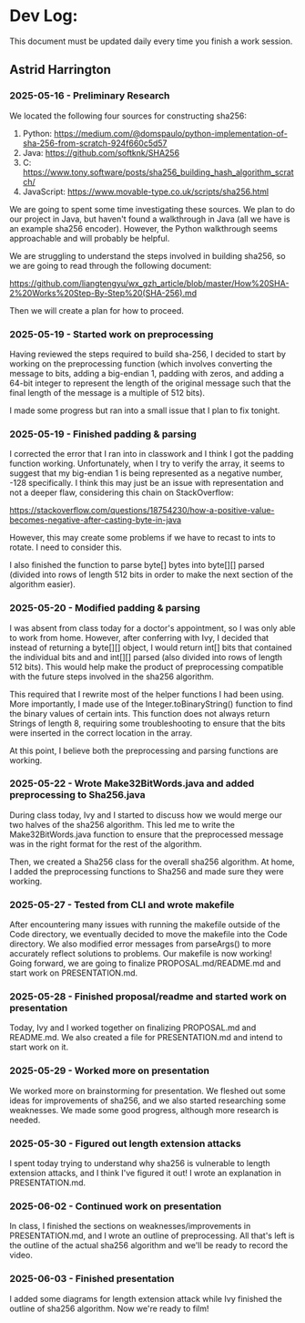 # Dev Log:

This document must be updated daily every time you finish a work session.

## Astrid Harrington

### 2025-05-16 - Preliminary Research

We located the following four sources for constructing sha256:

1. Python: https://medium.com/@domspaulo/python-implementation-of-sha-256-from-scratch-924f660c5d57
2. Java: https://github.com/softknk/SHA256
3. C: https://www.tony.software/posts/sha256_building_hash_algorithm_scratch/
4. JavaScript: https://www.movable-type.co.uk/scripts/sha256.html

We are going to spent some time investigating these sources. We plan to do our project in Java, but haven't found a walkthrough in Java (all we have is an example sha256 encoder). However, the Python walkthrough seems approachable and will probably be helpful.

We are struggling to understand the steps involved in building sha256, so we are going to read through the following document:

https://github.com/liangtengyu/wx_gzh_article/blob/master/How%20SHA-2%20Works%20Step-By-Step%20(SHA-256).md

Then we will create a plan for how to proceed.

### 2025-05-19 - Started work on preprocessing

Having reviewed the steps required to build sha-256, I decided to start by working on the preprocessing function (which involves converting the message to bits, adding a big-endian 1, padding with zeros, and adding a 64-bit integer to represent the length of the original message such that the final length of the message is a multiple of 512 bits).

I made some progress but ran into a small issue that I plan to fix tonight.

### 2025-05-19 - Finished padding & parsing

I corrected the error that I ran into in classwork and I think I got the padding function working. Unfortunately, when I try to verify the array, it seems to suggest that my big-endian 1 is being represented as a negative number, -128 specifically. I think this may just be an issue with representation and not a deeper flaw, considering this chain on StackOverflow:

https://stackoverflow.com/questions/18754230/how-a-positive-value-becomes-negative-after-casting-byte-in-java

However, this may create some problems if we have to recast to ints to rotate. I need to consider this.

I also finished the function to parse byte[] bytes into byte[][] parsed (divided into rows of length 512 bits in order to make the next section of the algorithm easier).

### 2025-05-20 - Modified padding & parsing

I was absent from class today for a doctor's appointment, so I was only able to work from home. However, after conferring with Ivy, I decided that instead of returning a byte[][] object, I would return int[] bits that contained the individual bits and and int[][] parsed (also divided into rows of length 512 bits). This would help make the product of preprocessing compatible with the future steps involved in the sha256 algorithm.

This required that I rewrite most of the helper functions I had been using. More importantly, I made use of the Integer.toBinaryString() function to find the binary values of certain ints. This function does not always return Strings of length 8, requiring some troubleshooting to ensure that the bits were inserted in the correct location in the array.

At this point, I believe both the preprocessing and parsing functions are working.

### 2025-05-22 - Wrote Make32BitWords.java and added preprocessing to Sha256.java

During class today, Ivy and I started to discuss how we would merge our two halves of the sha256 algorithm. This led me to write the Make32BitWords.java function to ensure that the preprocessed message was in the right format for the rest of the algorithm.

Then, we created a Sha256 class for the overall sha256 algorithm. At home, I added the preprocessing functions to Sha256 and made sure they were working.

### 2025-05-27 - Tested from CLI and wrote makefile

After encountering many issues with running the makefile outside of the Code directory, we eventually decided to move the makefile into the Code directory. We also modified error messages from parseArgs() to more accurately reflect solutions to problems. Our makefile is now working! Going forward, we are going to finalize PROPOSAL.md/README.md and start work on PRESENTATION.md.

### 2025-05-28 - Finished proposal/readme and started work on presentation

Today, Ivy and I worked together on finalizing PROPOSAL.md and README.md. We also created a file for PRESENTATION.md and intend to start work on it.

### 2025-05-29 - Worked more on presentation

We worked more on brainstorming for presentation. We fleshed out some ideas for improvements of sha256, and we also started researching some weaknesses. We made some good progress, although more research is needed.

### 2025-05-30 - Figured out length extension attacks

I spent today trying to understand why sha256 is vulnerable to length extension attacks, and I think I've figured it out! I wrote an explanation in PRESENTATION.md.

### 2025-06-02 - Continued work on presentation

In class, I finished the sections on weaknesses/improvements in PRESENTATION.md, and I wrote an outline of preprocessing. All that's left is the outline of the actual sha256 algorithm and we'll be ready to record the video.

### 2025-06-03 - Finished presentation

I added some diagrams for length extension attack while Ivy finished the outline of sha256 algorithm. Now we're ready to film!
